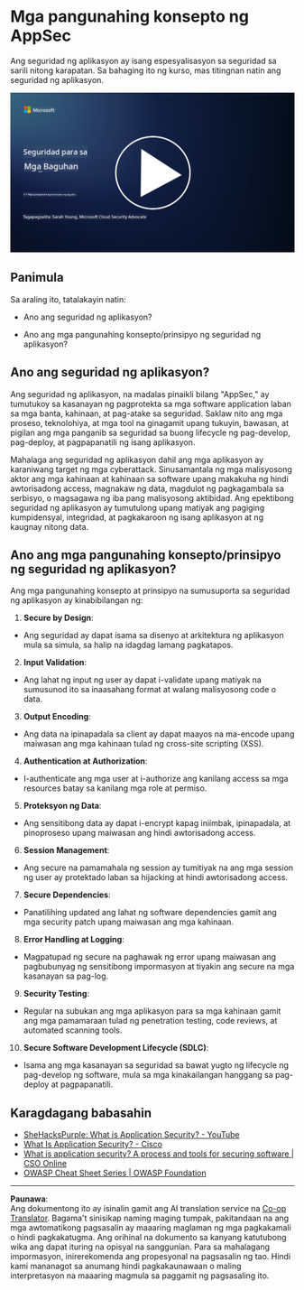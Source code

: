 <!--
CO_OP_TRANSLATOR_METADATA:
{
  "original_hash": "e4b56bb23078d3ffb7ad407d280b0c36",
  "translation_date": "2025-09-04T00:33:26+00:00",
  "source_file": "5.1 AppSec key concepts.md",
  "language_code": "tl"
}
-->
# Mga pangunahing konsepto ng AppSec

Ang seguridad ng aplikasyon ay isang espesyalisasyon sa seguridad sa sarili nitong karapatan. Sa bahaging ito ng kurso, mas titingnan natin ang seguridad ng aplikasyon.

[![Panoorin ang video](../../translated_images/5-1_placeholder.29d7c06237ea84d113c4d91a72ee86a08f73f60187f2a32828c28cfda4f0aeb5.tl.png)](https://learn-video.azurefd.net/vod/player?id=d81dc210-ee8a-445a-aee0-aaf8a2b37af2)

## Panimula

Sa araling ito, tatalakayin natin:

- Ano ang seguridad ng aplikasyon?

- Ano ang mga pangunahing konsepto/prinsipyo ng seguridad ng aplikasyon?

## Ano ang seguridad ng aplikasyon?

Ang seguridad ng aplikasyon, na madalas pinaikli bilang "AppSec," ay tumutukoy sa kasanayan ng pagprotekta sa mga software application laban sa mga banta, kahinaan, at pag-atake sa seguridad. Saklaw nito ang mga proseso, teknolohiya, at mga tool na ginagamit upang tukuyin, bawasan, at pigilan ang mga panganib sa seguridad sa buong lifecycle ng pag-develop, pag-deploy, at pagpapanatili ng isang aplikasyon.

Mahalaga ang seguridad ng aplikasyon dahil ang mga aplikasyon ay karaniwang target ng mga cyberattack. Sinusamantala ng mga malisyosong aktor ang mga kahinaan at kahinaan sa software upang makakuha ng hindi awtorisadong access, magnakaw ng data, magdulot ng pagkagambala sa serbisyo, o magsagawa ng iba pang malisyosong aktibidad. Ang epektibong seguridad ng aplikasyon ay tumutulong upang matiyak ang pagiging kumpidensyal, integridad, at pagkakaroon ng isang aplikasyon at ng kaugnay nitong data.

## Ano ang mga pangunahing konsepto/prinsipyo ng seguridad ng aplikasyon?

Ang mga pangunahing konsepto at prinsipyo na sumusuporta sa seguridad ng aplikasyon ay kinabibilangan ng:

1. **Secure by Design**:

- Ang seguridad ay dapat isama sa disenyo at arkitektura ng aplikasyon mula sa simula, sa halip na idagdag lamang pagkatapos.

2. **Input Validation**:

- Ang lahat ng input ng user ay dapat i-validate upang matiyak na sumusunod ito sa inaasahang format at walang malisyosong code o data.

3. **Output Encoding**:

- Ang data na ipinapadala sa client ay dapat maayos na ma-encode upang maiwasan ang mga kahinaan tulad ng cross-site scripting (XSS).

4. **Authentication at Authorization**:

- I-authenticate ang mga user at i-authorize ang kanilang access sa mga resources batay sa kanilang mga role at permiso.

5. **Proteksyon ng Data**:

- Ang sensitibong data ay dapat i-encrypt kapag iniimbak, ipinapadala, at pinoproseso upang maiwasan ang hindi awtorisadong access.

6. **Session Management**:

- Ang secure na pamamahala ng session ay tumitiyak na ang mga session ng user ay protektado laban sa hijacking at hindi awtorisadong access.

7. **Secure Dependencies**:

- Panatilihing updated ang lahat ng software dependencies gamit ang mga security patch upang maiwasan ang mga kahinaan.

8. **Error Handling at Logging**:

- Magpatupad ng secure na paghawak ng error upang maiwasan ang pagbubunyag ng sensitibong impormasyon at tiyakin ang secure na mga kasanayan sa pag-log.

9. **Security Testing**:

- Regular na subukan ang mga aplikasyon para sa mga kahinaan gamit ang mga pamamaraan tulad ng penetration testing, code reviews, at automated scanning tools.

10. **Secure Software Development Lifecycle (SDLC)**:

- Isama ang mga kasanayan sa seguridad sa bawat yugto ng lifecycle ng pag-develop ng software, mula sa mga kinakailangan hanggang sa pag-deploy at pagpapanatili.

## Karagdagang babasahin

- [SheHacksPurple: What is Application Security? - YouTube](https://www.youtube.com/watch?v=eNmccQNzSSY)
- [What Is Application Security? - Cisco](https://www.cisco.com/c/en/us/solutions/security/application-first-security/what-is-application-security.html#~how-does-it-work)
- [What is application security? A process and tools for securing software | CSO Online](https://www.csoonline.com/article/566471/what-is-application-security-a-process-and-tools-for-securing-software.html)
- [OWASP Cheat Sheet Series | OWASP Foundation](https://owasp.org/www-project-cheat-sheets/)

---

**Paunawa**:  
Ang dokumentong ito ay isinalin gamit ang AI translation service na [Co-op Translator](https://github.com/Azure/co-op-translator). Bagama't sinisikap naming maging tumpak, pakitandaan na ang mga awtomatikong pagsasalin ay maaaring maglaman ng mga pagkakamali o hindi pagkakatugma. Ang orihinal na dokumento sa kanyang katutubong wika ang dapat ituring na opisyal na sanggunian. Para sa mahalagang impormasyon, inirerekomenda ang propesyonal na pagsasalin ng tao. Hindi kami mananagot sa anumang hindi pagkakaunawaan o maling interpretasyon na maaaring magmula sa paggamit ng pagsasaling ito.